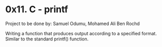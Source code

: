 # 0x11. C - printf

Project to be done by: Samuel Odumu, Mohamed Ali Ben Rochd

Writing a function that produces output according to a specified format.
Similar to the standard printf() function.

